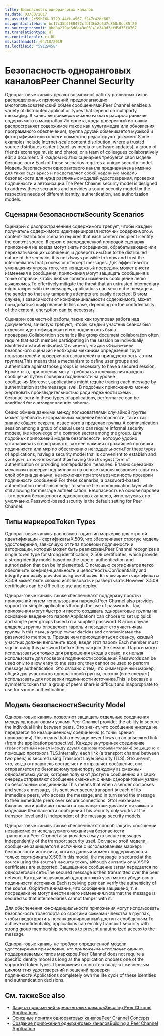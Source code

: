```yaml
---
title: Безопасность одноранговых каналов
ms.date: 03/30/2017
ms.assetid: 2c59b164-3729-44f0-a967-f247c42de662
ms.openlocfilehash: bc17c35bf088472cfbf36b2c6d7c868c8cc85f20
ms.sourcegitcommit: 0be8a279af6d8a43e03141e349d3efd5d35f8767
ms.translationtype: HT
ms.contentlocale: ru-RU
ms.lasthandoff: 04/18/2019
ms.locfileid: "59129458"
---
```

# <a name="peer-channel-security"></a><span data-ttu-id="a9e17-102">Безопасность одноранговых каналов</span><span class="sxs-lookup"><span data-stu-id="a9e17-102">Peer Channel Security</span></span>
<span data-ttu-id="a9e17-103">Одноранговые каналы делают возможной работу различных типов распределенных приложений, предполагающих многопользовательский обмен сообщениями.</span><span class="sxs-lookup"><span data-stu-id="a9e17-103">Peer Channel enables a variety of distributed application types that depend on multiparty messaging.</span></span> <span data-ttu-id="a9e17-104">В качестве примеров можно назвать распространение содержимого в масштабах Интернета, когда доверенный источник распространяет содержимое (такое как мультимедиа или обновления программного обеспечения), группа друзей обменивается музыкой и фотографиями или коллеги совместно редактируют документ.</span><span class="sxs-lookup"><span data-stu-id="a9e17-104">Some examples include Internet-scale content distribution, where a trusted source distributes content (such as media or software updates), a group of friends exchange music and photos, or a team of colleagues collaboratively edit a document.</span></span> <span data-ttu-id="a9e17-105">В каждом из этих сценариев требуется своя модель безопасности.</span><span class="sxs-lookup"><span data-stu-id="a9e17-105">Each of these scenarios requires a unique security model.</span></span> <span data-ttu-id="a9e17-106">Модель безопасности однорангового канала предназначена именно для таких сценариев и представляет собой надежную модель безопасности для нужд различных моделей удостоверения, проверки подлинности и авторизации.</span><span class="sxs-lookup"><span data-stu-id="a9e17-106">The Peer Channel security model is designed to address these scenarios and provides a sound security model for the respective needs of different identity, authentication, and authorization models.</span></span>  
  
## <a name="security-scenarios"></a><span data-ttu-id="a9e17-107">Сценарии безопасности</span><span class="sxs-lookup"><span data-stu-id="a9e17-107">Security Scenarios</span></span>  
 <span data-ttu-id="a9e17-108">Сценарий с распространением содержимого требует, чтобы каждый получатель содержимого идентифицировал источник содержимого.</span><span class="sxs-lookup"><span data-stu-id="a9e17-108">A content-distribution scenario requires that each content recipient identify the content source.</span></span> <span data-ttu-id="a9e17-109">В связи с распределенной природой сценария приложения не всегда могут знать посредников, обрабатывающих или перехватывающих сообщения, и доверять им.</span><span class="sxs-lookup"><span data-stu-id="a9e17-109">Due to the distributed nature of the scenario, it is not always possible to know and trust the intermediaries that process or intercept messages.</span></span> <span data-ttu-id="a9e17-110">Для эффективного уменьшения угрозы того, что ненадежный посредник может внести изменения в сообщения, приложения могут защищать сообщения в точке отправки, чтобы любые попытки изменить сообщение легко выявлялись.</span><span class="sxs-lookup"><span data-stu-id="a9e17-110">To effectively mitigate the threat that an untrusted intermediary might tamper with the messages, applications can secure the message at the sender so that any tampering attempts are easily detected.</span></span> <span data-ttu-id="a9e17-111">В этом случае, в зависимости от конфиденциальности содержимого, может понадобиться шифрование.</span><span class="sxs-lookup"><span data-stu-id="a9e17-111">In this case, depending on the confidentiality of the content, encryption can be necessary.</span></span>  
  
 <span data-ttu-id="a9e17-112">Сценарии совместной работы, такие как групповая работа над документом, зачастую требуют, чтобы каждый участник сеанса был отдельно идентифицирован и его подлинность была проверена.</span><span class="sxs-lookup"><span data-stu-id="a9e17-112">Collaboration scenarios like group document collaboration often require that each member participating in the session be individually identified and authenticated.</span></span> <span data-ttu-id="a9e17-113">Это значит, что для обеспечения безопасного сценария необходим механизм определения групп пользователей и проверки пользователей на принадлежность к этим группам.</span><span class="sxs-lookup"><span data-stu-id="a9e17-113">This means that a mechanism to define user groups and authenticate against those groups is necessary to have a secured session.</span></span> <span data-ttu-id="a9e17-114">Кроме того, приложения могут требовать отслеживания каждого сообщения путем проверки подлинности на уровне сообщения.</span><span class="sxs-lookup"><span data-stu-id="a9e17-114">Moreover, applications might require tracing each message by authentication at the message level.</span></span> <span data-ttu-id="a9e17-115">В подобных приложениях можно жертвовать производительностью ради надежности схемы безопасности.</span><span class="sxs-lookup"><span data-stu-id="a9e17-115">In these types of applications, performance can be sacrificed for a stronger security scheme.</span></span>  
  
 <span data-ttu-id="a9e17-116">Сеанс обмена данными между пользователями случайной группы может требовать неформальных моделей безопасности, таких как знание общего секрета, известного в пределах группы.</span><span class="sxs-lookup"><span data-stu-id="a9e17-116">A communication session among a group of casual users can require informal security models, like knowledge of a common secret among the group.</span></span> <span data-ttu-id="a9e17-117">Для подобных приложений модель безопасности, которую удобно устанавливать и настраивать, важнее наличия строжайшей проверки подлинности или мер по обеспечению неподдельности.</span><span class="sxs-lookup"><span data-stu-id="a9e17-117">For these types of applications, having a security model that is convenient to establish and configure is more important than having the strongest form of authentication or providing nonrepudiation measures.</span></span> <span data-ttu-id="a9e17-118">В таких сценариях механизм проверки подлинности на основе пароля позволяет защитить слой обмена данными, не исключая при этом возможность проверки подлинности сообщений.</span><span class="sxs-lookup"><span data-stu-id="a9e17-118">For these scenarios, a password-based authentication mechanism helps to secure the communication layer while still allowing for message authentication.</span></span> <span data-ttu-id="a9e17-119">Безопасность на основе паролей - это режим безопасности одноранговых каналов, используемых по умолчанию.</span><span class="sxs-lookup"><span data-stu-id="a9e17-119">Password-based security is the default setting for Peer Channel.</span></span>  
  
## <a name="token-types"></a><span data-ttu-id="a9e17-120">Типы маркеров</span><span class="sxs-lookup"><span data-stu-id="a9e17-120">Token Types</span></span>  
 <span data-ttu-id="a9e17-121">Одноранговые каналы распознают один тип маркеров для строгой идентификации - сертификаты X.509, что обеспечивает строгую модель удостоверения, зависящую от типа проверки подлинности и авторизации, который может быть реализован.</span><span class="sxs-lookup"><span data-stu-id="a9e17-121">Peer Channel recognizes a single token type for strong identification, X.509 certificates, which provide a strong identity model based on the type of authentication and authorization that can be implemented.</span></span> <span data-ttu-id="a9e17-122">С помощью сертификатов легко обеспечить конфиденциальность и целостность.</span><span class="sxs-lookup"><span data-stu-id="a9e17-122">Confidentiality and integrity are easily provided using certificates.</span></span> <span data-ttu-id="a9e17-123">В то же время сертификаты X.509 может быть сложно использовать и развертывать.</span><span class="sxs-lookup"><span data-stu-id="a9e17-123">However, X.509 certificates can be difficult to use and deploy.</span></span>  
  
 <span data-ttu-id="a9e17-124">Одноранговые каналы также обеспечивают поддержку простых приложений путем использования паролей.</span><span class="sxs-lookup"><span data-stu-id="a9e17-124">Peer Channel also provides support for simple applications through the use of passwords.</span></span> <span data-ttu-id="a9e17-125">Так, приложения могут быстро и просто создавать одноранговые группы на основании введенного пароля.</span><span class="sxs-lookup"><span data-stu-id="a9e17-125">Applications can choose to set up quick and simple peer groups based on a supplied password.</span></span> <span data-ttu-id="a9e17-126">В этом случае владелец группы определяет пароль и передает его участникам группы.</span><span class="sxs-lookup"><span data-stu-id="a9e17-126">In this case, a group owner decides and communicates the password to members.</span></span> <span data-ttu-id="a9e17-127">Прежде чем присоединиться к сеансу, каждый участник должен выполнить вход, введя этот пароль.</span><span class="sxs-lookup"><span data-stu-id="a9e17-127">Each member must sign in using this password before they can join the session.</span></span> <span data-ttu-id="a9e17-128">Пароли могут использоваться только для разрешения входа в сеанс; их нельзя использовать для проверки подлинности сообщений.</span><span class="sxs-lookup"><span data-stu-id="a9e17-128">Passwords can be used only to allow entry to the session; they cannot be used to perform message authentication.</span></span> <span data-ttu-id="a9e17-129">Это связано с тем, что симметричный маркер, общий для участников одноранговой группы, сложно (и не следует) использовать для проверки подлинности источника.</span><span class="sxs-lookup"><span data-stu-id="a9e17-129">This is because a symmetric token that a group of peers share is difficult and inappropriate to use for source authentication.</span></span>  
  
## <a name="security-model"></a><span data-ttu-id="a9e17-130">Модель безопасности</span><span class="sxs-lookup"><span data-stu-id="a9e17-130">Security Model</span></span>  
 <span data-ttu-id="a9e17-131">Одноранговые каналы позволяют защищать отдельные соединения между одноранговыми узлами.</span><span class="sxs-lookup"><span data-stu-id="a9e17-131">Peer Channel provides the ability to secure the individual links between peers.</span></span> <span data-ttu-id="a9e17-132">Это значит, что сообщение никогда не передается по незащищенному соединению (с точки зрения приложения).</span><span class="sxs-lookup"><span data-stu-id="a9e17-132">This means that a message never flows on an unsecured link (from the application perspective).</span></span> <span data-ttu-id="a9e17-133">Каждое внутреннее соединение (транспортный канал между двумя одноранговыми узлами) защищено с помощью протокола TLS.</span><span class="sxs-lookup"><span data-stu-id="a9e17-133">Internally, each link (a transport channel between two peers) is secured using Transport Layer Security (TLS).</span></span> <span data-ttu-id="a9e17-134">Это значит, что, когда отправитель составляет и отправляет сообщение, оно отправляется по безопасному транспорту каждому из смежных одноранговых узлов, которые получают доступ к сообщению и в свою очередь отправляют сообщение смежным с ними одноранговым узлам по безопасным соединениям.</span><span class="sxs-lookup"><span data-stu-id="a9e17-134">This means that when a sender composes and sends a message, it is sent over secure transport to each of its immediate peers, who access the message, and in turn send the message to their immediate peers over secure connections.</span></span> <span data-ttu-id="a9e17-135">Этот механизм безопасности работает только на транспортном уровне и не связан с моделями безопасности сообщений.</span><span class="sxs-lookup"><span data-stu-id="a9e17-135">This security only works at the transport level and is independent of the message security models.</span></span>  
  
 <span data-ttu-id="a9e17-136">Одноранговые каналы также обеспечивают способ защиты сообщений независимо от используемого механизма безопасности транспорта.</span><span class="sxs-lookup"><span data-stu-id="a9e17-136">Peer Channel also provides a way to secure messages independently of the transport security used.</span></span> <span data-ttu-id="a9e17-137">Согласно этой модели, сообщение защищается в источнике с использованием маркера безопасности источника, хотя на данный момент поддерживаются только сертификаты X.509.</span><span class="sxs-lookup"><span data-stu-id="a9e17-137">In this model, the message is secured at the source using the source’s security token, although currently only X.509 certificates are supported.</span></span> <span data-ttu-id="a9e17-138">Защищенное сообщение затем передается по одноранговой сети.</span><span class="sxs-lookup"><span data-stu-id="a9e17-138">The secured message is then transmitted over the peer network.</span></span> <span data-ttu-id="a9e17-139">Каждый получающий одноранговый узел может убедиться в подлинности источника.</span><span class="sxs-lookup"><span data-stu-id="a9e17-139">Each receiving peer can verify the authenticity of the source.</span></span> <span data-ttu-id="a9e17-140">Обратите внимание, что сообщение защищено, т. е. посредники не могут внести в него изменения.</span><span class="sxs-lookup"><span data-stu-id="a9e17-140">Note that the message is secured so that intermediaries cannot tamper with it.</span></span>  
  
 <span data-ttu-id="a9e17-141">Для обеспечения конфиденциальности приложения могут использовать безопасность транспорта со строгими схемами членства в группах, чтобы предотвратить несанкционированный доступ к сообщениям.</span><span class="sxs-lookup"><span data-stu-id="a9e17-141">To achieve confidentiality, applications can employ transport security with strong group membership schemes to prevent unauthorized access to the message.</span></span>  
  
 <span data-ttu-id="a9e17-142">Одноранговые каналы не требуют определенной модели удостоверения при условии, что приложение использует один из поддерживаемых типов маркеров.</span><span class="sxs-lookup"><span data-stu-id="a9e17-142">Peer Channel does not require a specific identity model as long as the application chooses one of the supported token types.</span></span> <span data-ttu-id="a9e17-143">Приложения полностью владеют жизненным циклом этих удостоверений и решений проверки подлинности.</span><span class="sxs-lookup"><span data-stu-id="a9e17-143">Applications completely own the life cycle of these identities and authentication decisions.</span></span>  
  
## <a name="see-also"></a><span data-ttu-id="a9e17-144">См. также</span><span class="sxs-lookup"><span data-stu-id="a9e17-144">See also</span></span>

- [<span data-ttu-id="a9e17-145">Защита приложений одноранговых каналов</span><span class="sxs-lookup"><span data-stu-id="a9e17-145">Securing Peer Channel Applications</span></span>](../../../../docs/framework/wcf/feature-details/securing-peer-channel-applications.md)
- [<span data-ttu-id="a9e17-146">Основные понятия одноранговых каналов</span><span class="sxs-lookup"><span data-stu-id="a9e17-146">Peer Channel Concepts</span></span>](../../../../docs/framework/wcf/feature-details/peer-channel-concepts.md)
- [<span data-ttu-id="a9e17-147">Создание приложения одноранговых каналов</span><span class="sxs-lookup"><span data-stu-id="a9e17-147">Building a Peer Channel Application</span></span>](../../../../docs/framework/wcf/feature-details/building-a-peer-channel-application.md)
